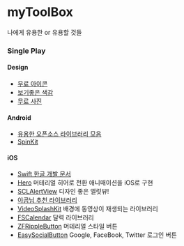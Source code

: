 # myToolBox
나에게 유용한 or 유용할 것들

### Single Play
#### Design
- [무료 아이콘](https://icons8.com/)   
- [보기좋은 색감](http://flatuicolors.com/)
- [무료 사진](http://thestocks.im/?ref=flatuicolors.com)

#### Android
- [유용한 오픈소스 라이브러리 모음](http://pluu.github.io/blog/android/oepnsource/2015/05/11/android-opensource/)
- [SpinKit ](https://github.com/ybq/Android-SpinKit)

#### iOS
- [Swift 한글 개발 문서](http://swift.leantra.kr/)
- [Hero](https://github.com/lkzhao/Hero) 머테리얼 히어로 전환 애니매이션을 iOS로 구현
- [SCLAlertView](https://github.com/vikmeup/SCLAlertView-Swift) 디자인 좋은 엘럿뷰!
- [야곰님 추천 라이브러리](http://blog.yagom.net/532)
- [VideoSplashKit](https://github.com/svtek/VideoSplashKit) 배경에 동영상이 재생되는 라이브러리
- [FSCalendar](https://github.com/WenchaoD/FSCalendar) 달력 라이브러리
- [ZFRippleButton](https://github.com/zoonooz/ZFRippleButton) 머테리얼 스타일 버튼
- [EasySocialButton](https://github.com/Minitour/EasySocialButton) Google, FaceBook, Twitter 로그인 버튼
